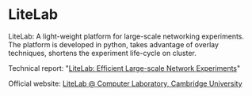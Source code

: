 LiteLab
=======

LiteLab: A light-weight platform for large-scale networking experiments. The platform is developed in python, takes advantage of overlay techniques, shortens the experiment life-cycle on cluster.

Technical report: "<a href="http://www.cl.cam.ac.uk/~lw525/LiteLab/litelab-embedded.pdf">LiteLab: Efficient Large-scale Network Experiments</a>"

Official website: <a href="http://www.cl.cam.ac.uk/~lw525/LiteLab/">LiteLab @ Computer Laboratory, Cambridge University</a>
